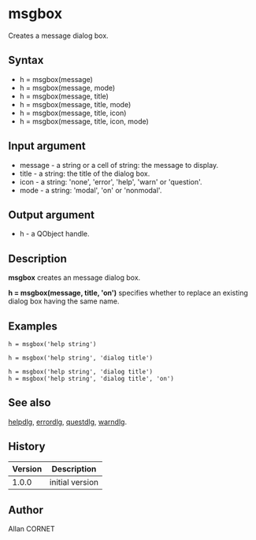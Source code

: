 

# msgbox

Creates a message dialog box.

## Syntax

- h = msgbox(message)
- h = msgbox(message, mode)
- h = msgbox(message, title)
- h = msgbox(message, title, mode)
- h = msgbox(message, title, icon)
- h = msgbox(message, title, icon, mode)

## Input argument

 - message - a string or a cell of string: the message to display.
 - title - a string: the title of the dialog box.
 - icon - a string: 'none', 'error', 'help', 'warn' or 'question'.
 - mode - a string: 'modal', 'on' or 'nonmodal'.

## Output argument

 - h - a QObject handle.

## Description


  <p><b>msgbox</b> creates an message dialog box.</p>
  <p><b>h = msgbox(message, title, 'on')</b> specifies whether to replace an existing dialog box having the same name.</p>


## Examples

```Nelson
h = msgbox('help string')
```
```Nelson
h = msgbox('help string', 'dialog title')
```
```Nelson
h = msgbox('help string', 'dialog title')
h = msgbox('help string', 'dialog title', 'on')
```

## See also

[helpdlg](helpdlg.md), [errordlg](errordlg.md), [questdlg](questdlg.md), [warndlg](warndlg.md).
## History

|Version|Description|
|------|------|
|1.0.0|initial version|


## Author

Allan CORNET



